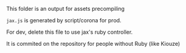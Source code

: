 This folder is an output for assets precompiling

`jax.js` is generated by script/corona for prod.

For dev, delete this file to use jax's ruby controller.

It is commited on the repository for people without Ruby (like Kiouze)